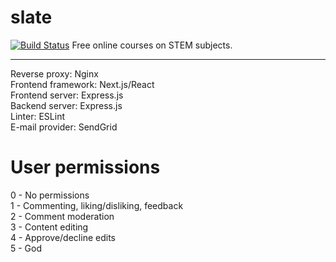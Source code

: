 # slate
[![Build Status](https://travis-ci.com/brandongit2/slate.svg?branch=master)](https://travis-ci.com/brandongit2/slate)
Free online courses on STEM subjects.

---

Reverse proxy: Nginx  
Frontend framework: Next.js/React  
Frontend server: Express.js  
Backend server: Express.js  
Linter: ESLint  
E-mail provider: SendGrid

# User permissions
0 - No permissions  
1 - Commenting, liking/disliking, feedback  
2 - Comment moderation  
3 - Content editing  
4 - Approve/decline edits  
5 - God

